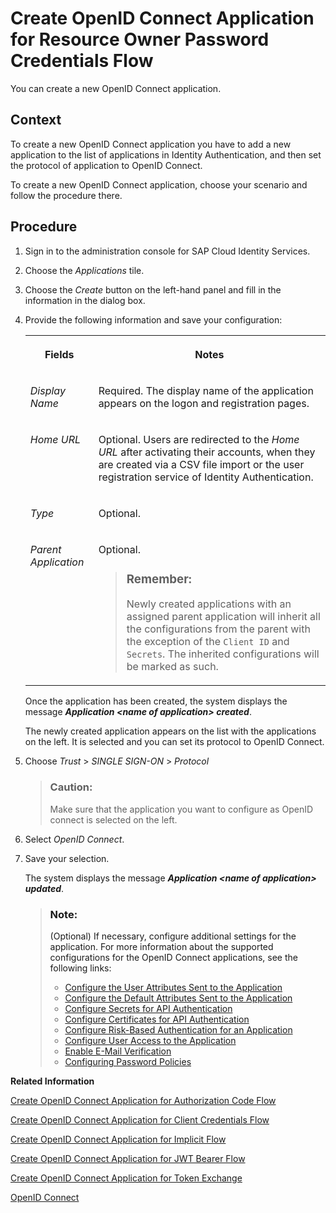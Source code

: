 <!-- loioe5b761a6237b449cb718ab47eb915b3c -->

# Create OpenID Connect Application for Resource Owner Password Credentials Flow

You can create a new OpenID Connect application.



## Context

To create a new OpenID Connect application you have to add a new application to the list of applications in Identity Authentication, and then set the protocol of application to OpenID Connect.

To create a new OpenID Connect application, choose your scenario and follow the procedure there.



<a name="loioe5b761a6237b449cb718ab47eb915b3c__steps_qqh_hfk_q4"/>

## Procedure

1.  Sign in to the administration console for SAP Cloud Identity Services.

2.  Choose the *Applications* tile.

3.  Choose the *Create* button on the left-hand panel and fill in the information in the dialog box.

4.  Provide the following information and save your configuration:


    <table>
    <tr>
    <th valign="top">

    Fields


    
    </th>
    <th valign="top">

    Notes


    
    </th>
    </tr>
    <tr>
    <td valign="top">

    *Display Name*


    
    </td>
    <td valign="top">

    Required. The display name of the application appears on the logon and registration pages.


    
    </td>
    </tr>
    <tr>
    <td valign="top">

    *Home URL*


    
    </td>
    <td valign="top">

    Optional. Users are redirected to the *Home URL* after activating their accounts, when they are created via a CSV file import or the user registration service of Identity Authentication.


    
    </td>
    </tr>
    <tr>
    <td valign="top">

    *Type*


    
    </td>
    <td valign="top">

    Optional.


    
    </td>
    </tr>
    <tr>
    <td valign="top">

    *Parent Application*


    
    </td>
    <td valign="top">

    Optional.

    > ### Remember:  
    > Newly created applications with an assigned parent application will inherit all the configurations from the parent with the exception of the `Client ID` and `Secrets`. The inherited configurations will be marked as such.


    
    </td>
    </tr>
    </table>
    
    Once the application has been created, the system displays the message ***Application <name of application\> created***.

    The newly created application appears on the list with the applications on the left. It is selected and you can set its protocol to OpenID Connect.

5.  Choose *Trust* \> *SINGLE SIGN-ON* \> *Protocol* 

    > ### Caution:  
    > Make sure that the application you want to configure as OpenID connect is selected on the left.

6.  Select *OpenID Connect*.

7.  Save your selection.

    The system displays the message ***Application <name of application\> updated***.

    > ### Note:  
    > \(Optional\) If necessary, configure additional settings for the application. For more information about the supported configurations for the OpenID Connect applications, see the following links:
    > 
    > -   [Configure the User Attributes Sent to the Application](configure-the-user-attributes-sent-to-the-application-d361407.md)
    > -   [Configure the Default Attributes Sent to the Application](configure-the-default-attributes-sent-to-the-application-a2f1e46.md)
    > -   [Configure Secrets for API Authentication](configure-secrets-for-api-authentication-5c3c35e.md)
    > -   [Configure Certificates for API Authentication](configure-certificates-for-api-authentication-c408083.md)
    > -   [Configure Risk-Based Authentication for an Application](configure-risk-based-authentication-for-an-application-bc52fbf.md#loiobc52fbf3d59447bbb6aa22f80d8b6056)
    > -   [Configure User Access to the Application](configure-user-access-to-the-application-8b147c4.md)
    > -   [Enable E-Mail Verification](enable-e-mail-verification-483d26c.md)
    > -   [Configuring Password Policies](configuring-password-policies-12b3395.md)


**Related Information**  


[Create OpenID Connect Application for Authorization Code Flow](create-openid-connect-application-for-authorization-code-flow-8445e3f.md "Create a new OpenID Connect application for authorization code flow.")

[Create OpenID Connect Application for Client Credentials Flow](create-openid-connect-application-for-client-credentials-flow-98015c8.md "You can create a new OpenID Connect application.")

[Create OpenID Connect Application for Implicit Flow](create-openid-connect-application-for-implicit-flow-b19f5e3.md "Create a new OpenID Connect application for implicit flow.")

[Create OpenID Connect Application for JWT Bearer Flow](create-openid-connect-application-for-jwt-bearer-flow-b099d8c.md "Create a new OpenID Connect application for JWT bearer flow.")

[Create OpenID Connect Application for Token Exchange](create-openid-connect-application-for-token-exchange-e3baf39.md "Create a new OpenID Connect application for Token Exchange flow.")

[OpenID Connect](openid-connect-a789c9c.md "You can use Identity Authentication for authentication in OpenID Connect protected applications.")

